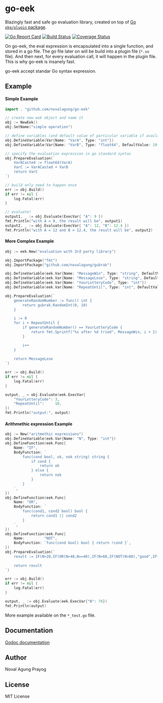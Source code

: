 # go-eek

Blazingly fast and safe go evaluation library, created on top of [Go `pkg/plugin` package](https://golang.org/pkg/plugin/).

[![Go Report Card](https://goreportcard.com/badge/github.com/novalagung/go-eek?nocache=1)](https://goreportcard.com/report/github.com/novalagung/go-eek?nocache=1)
[![Build Status](https://travis-ci.org/novalagung/go-eek.svg?branch=master)](https://travis-ci.org/novalagung/go-eek)
[![Coverage Status](https://coveralls.io/repos/github/novalagung/go-eek/badge.svg?branch=master)](https://coveralls.io/github/novalagung/go-eek?branch=master)

On go-eek, the eval expression is encapsulated into a single function, and stored in a go file. The go file later on will be build into a plugin file (`*.so` file). And then next, for every evaluation call, it will happen in the plugin file. This is why go-eek is insanely fast.

go-eek accept standar Go syntax expression.

## Example

#### Simple Example

```go
import . "github.com/novalagung/go-eek"

// create new eek object and name it
obj := NewEek()
obj.SetName("simple operation")

// define variables (and default value of particular variable if available)
obj.DefineVariable(Var{Name: "VarA", Type: "int"})
obj.DefineVariable(Var{Name: "VarB", Type: "float64", DefaultValue: 10.5})

// specify the evaluation expression in go standard syntax
obj.PrepareEvaluation(`
    VarACasted := float64(VarA)
    VarC := VarACasted + VarB
    return VarC
`)

// build only need to happen once
err := obj.Build()
if err != nil {
    log.Fatal(err)
}

// evaluate!
output1, _ := obj.Evaluate(ExecVar{ "A": 9 })
fmt.Println("with A = 9, the result will be", output1)
output2, _ := obj.Evaluate(ExecVar{ "A": 12, "B": 12.4 })
fmt.Println("with A = 12 and B = 12.4, the result will be", output2)
```

#### More Complex Example

```go
obj := eek.New("evaluation with 3rd party library")

obj.ImportPackage("fmt")
obj.ImportPackage("github.com/novalagung/gubrak")

obj.DefineVariable(eek.Var{Name: "MessageWin", Type: "string", DefaultValue: "Congrats! You win the lottery!"})
obj.DefineVariable(eek.Var{Name: "MessageLose", Type: "string", DefaultValue: "You lose"})
obj.DefineVariable(eek.Var{Name: "YourLotteryCode", Type: "int"})
obj.DefineVariable(eek.Var{Name: "RepeatUntil", Type: "int", DefaultValue: 5})

obj.PrepareEvaluation(`
    generateRandomNumber := func() int {
        return gubrak.RandomInt(0, 10)
    }

    i := 0
    for i < RepeatUntil {
        if generateRandomNumber() == YourLotteryCode {
            return fmt.Sprintf("%s after %d tried", MessageWin, i + 1)
        }

        i++
    }
    
    return MessageLose
`)

err := obj.Build()
if err != nil {
    log.Fatal(err)
}

output, _ = obj.Evaluate(eek.ExecVar{
    "YourLotteryCode": 3,
    "RepeatUntil":     10,
})
fmt.Println("output:", output)
```

#### Arithmethic expression Example

```go
obj := New("aritmethic expressions")
obj.DefineVariable(eek.Var{Name: "N", Type: "int"})
obj.DefineFunction(eek.Func{
    Name: "IF",
    BodyFunction: `
        func(cond bool, ok, nok string) string {
            if cond {
                return ok
            } else {
                return nok
            }
        }
    `,
})
obj.DefineFunction(eek.Func{
    Name: "OR",
    BodyFunction: `
        func(cond1, cond2 bool) bool {
            return cond1 || cond2
        }
    `,
})
obj.DefineFunction(eek.Func{
    Name:         "NOT",
    BodyFunction: `func(cond bool) bool { return !cond }`,
})
obj.PrepareEvaluation(`
    result := IF(N>20,IF(OR(N>40,N==40),IF(N>60,IF(NOT(N>80),"good",IF(N==90,"perfect","terrific")),"ok"),"ok, but still bad"),"bad")
    
    return result
`)

err := obj.Build()
if err != nil {
    log.Fatal(err)
}

output, _ := obj.Evaluate(eek.ExecVar{"N": 76})
fmt.Println(output)
```

More example available on the `*_test.go` file.

## Documentation

[Godoc documentation](http://godoc.org/github.com/novalagung/go-eek)

## Author

Noval Agung Prayog

## License

MIT License

